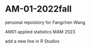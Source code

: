 # AM-01-2022fall

personal repoistory for Fangchen Wang 

AM01 applied statistics MAM 2023 

add a new line in R Studios
